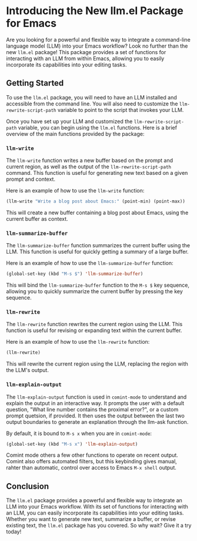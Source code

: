 Introducing the New llm.el Package for Emacs
====================================================

Are you looking for a powerful and flexible way to integrate a command-line language model (LLM) into your Emacs
workflow? Look no further than the new `llm.el` package! This package provides a set of functions for interacting with
an LLM from within Emacs, allowing you to easily incorporate its capabilities into your editing tasks.

Getting Started
---------------

To use the `llm.el` package, you will need to have an LLM installed and accessible from the command line. You will also
need to customize the `llm-rewrite-script-path` variable to point to the script that invokes your LLM.

Once you have set up your LLM and customized the `llm-rewrite-script-path` variable, you can begin using the `llm.el`
functions. Here is a brief overview of the main functions provided by the package:

### `llm-write`

The `llm-write` function writes a new buffer based on the prompt and current region, as well as the output of the
`llm-rewrite-script-path` command. This function is useful for generating new text based on a given prompt and context.

Here is an example of how to use the `llm-write` function:

```lisp
(llm-write "Write a blog post about Emacs:" (point-min) (point-max))
```

This will create a new buffer containing a blog post about Emacs, using the current buffer as context.

### `llm-summarize-buffer`

The `llm-summarize-buffer` function summarizes the current buffer using the LLM. This function is useful for quickly
getting a summary of a large buffer.

Here is an example of how to use the `llm-summarize-buffer` function:

```lisp
(global-set-key (kbd "M-s $") 'llm-summarize-buffer)
```

This will bind the `llm-summarize-buffer` function to the `M-s $` key sequence, allowing you to quickly summarize the
current buffer by pressing the key sequence.

### `llm-rewrite`

The `llm-rewrite` function rewrites the current region using the LLM. This function is useful for revising or expanding
text within the current buffer.

Here is an example of how to use the `llm-rewrite` function:

```lisp
(llm-rewrite)
```

This will rewrite the current region using the LLM, replacing the region with the LLM's output.

### `llm-explain-output`

The `llm-explain-output` function is used in `comint-mode` to understand and explain the output in
an interactive way. It prompts the user with a default question, "What line number contains the
proximal error?", or a custom prompt quetsion, if provided. It then uses the output between the last two
output boundaries to generate an explanation through the llm-ask function.

By default, it is bound to `M-s x` when you are in `comint-mode`:

```lisp
(global-set-key (kbd "M-s x") 'llm-explain-output)
```

Comint mode others a few other functions to operate on recent output. Comint also offers automated filters, but this
keybinding gives manual, rahter than automatic, control over access to Emacs `M-x shell` output.

Conclusion
----------

The `llm.el` package provides a powerful and flexible way to integrate an LLM into your Emacs workflow. With its set of
functions for interacting with an LLM, you can easily incorporate its capabilities into your editing tasks. Whether you
want to generate new text, summarize a buffer, or revise existing text, the `llm.el` package has you covered. So why
wait? Give it a try today!
